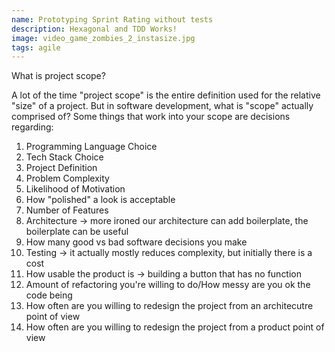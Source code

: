 ```yaml
---
name: Prototyping Sprint Rating without tests
description: Hexagonal and TDD Works!
image: video_game_zombies_2_instasize.jpg
tags: agile 
---
```


What is project scope?

A lot of the time "project scope" is the entire definition used for the relative "size" of 
a project. But in software development, what is "scope" actually comprised of? Some things that
work into your scope are decisions regarding:

1. Programming Language Choice
2. Tech Stack Choice
3. Project Definition
4. Problem Complexity
5. Likelihood of Motivation
6. How "polished" a look is acceptable
7. Number of Features
8. Architecture -> more ironed our architecture can add boilerplate, the boilerplate can be useful
9. How many good vs bad software decisions you make
10. Testing -> it actually mostly reduces complexity, but initially there is a cost
11. How usable the product is -> building a button that has no function
12. Amount of refactoring you're willing to do/How messy are you ok the code being
13. How often are you willing to redesign the project from an architecutre point of view
14. How often are you willing to redesign the project from a product point of view
